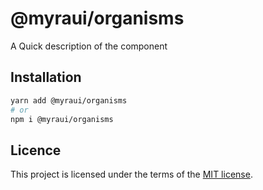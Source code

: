 # @myraui/organisms

A Quick description of the component

## Installation

```sh
yarn add @myraui/organisms
# or
npm i @myraui/organisms
```

## Licence

This project is licensed under the terms of the
[MIT license](https://github.com/gitaumoses4@gmail.com/myraui/blob/master/LICENSE).
